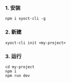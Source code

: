 ### 1. 安装
```
npm i xyoct-cli -g
```

### 2. 新建
```
xyoct-cli init <my-project>
```

### 3. 运行
```
cd my-project
npm i
npm run dev
```

